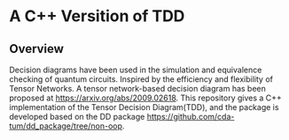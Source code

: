 # A C++ Versition of TDD

## Overview
Decision diagrams have been used in the simulation and equivalence checking of quantum circuits. Inspired by the efficiency and flexibility of Tensor Networks. A tensor network-based decision diagram has been proposed at https://arxiv.org/abs/2009.02618. This repository gives a C++ implementation of the Tensor Decision Diagram(TDD), and the package is developed based on the DD package https://github.com/cda-tum/dd_package/tree/non-oop. 
